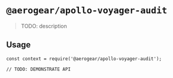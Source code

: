 # `@aerogear/apollo-voyager-audit`

> TODO: description

## Usage

```
const context = require('@aerogear/apollo-voyager-audit');

// TODO: DEMONSTRATE API
```
